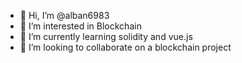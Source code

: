 - 👋 Hi, I’m @alban6983
- 👀 I’m interested in Blockchain
- 🌱 I’m currently learning solidity and vue.js
- 💞️ I’m looking to collaborate on a blockchain project

<!---
alban6983/alban6983 is a ✨ special ✨ repository because its `README.md` (this file) appears on your GitHub profile.
You can click the Preview link to take a look at your changes.
--->

